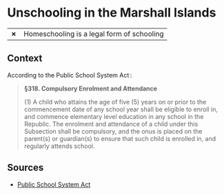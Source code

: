 # Unschooling in the Marshall Islands
| | |
|-|-|
| __✗__ | Homeschooling is a legal form of schooling |
## Context

According to the Public School System Act :

> **§318. Compulsory Enrolment and Attendance**
> 
> (1) A child who attains the age of five (5) years on or prior to the commencement date of any school year shall be eligible to enroll in, and commence elementary level education in any school in the Republic. The enrolment and attendance of a child under this Subsection shall be compulsory, and the onus is placed on the parent(s) or guardian(s) to ensure that such child is enrolled in, and regularly attends school.

## Sources

* [Public School System Act](http://rmiparliament.org/cms/images/LEGISLATION/PRINCIPAL/2013/2013-0023/MarshallIslandsPublicSchoolSystemAct2013_1.pdf)
